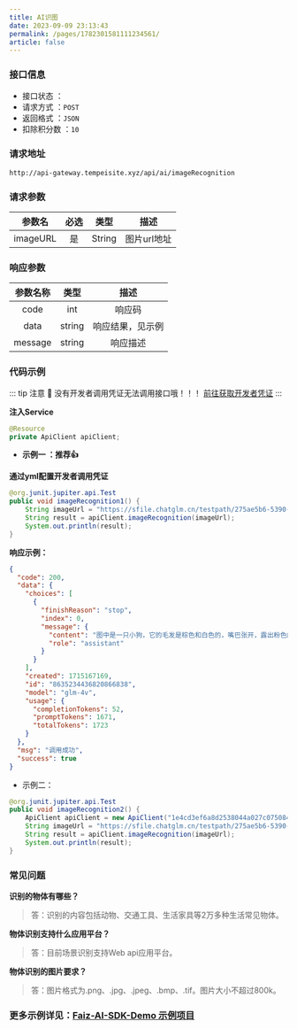 ```yaml
---
title: AI识图
date: 2023-09-09 23:13:43
permalink: /pages/1782301581111234561/
article: false
---
```


### 接口信息

- 接口状态 ： <Badge text="正常"/>
- 请求方式 ：`POST`
- 返回格式 ：`JSON`
- 扣除积分数 ：`10`

### 请求地址 
```shell
http://api-gateway.tempeisite.xyz/api/ai/imageRecognition
```

### 请求参数 

| 参数名  | 必选 | 类型 |   描述   |
|:----:|:---:|:--:|:---:|
|   imageURL   |  是  |  String  | 图片url地址 |

### 响应参数 

|  参数名称   |  类型  |    描述    |
|:-------:| :----: |:--------:|
|  code   |  int   |   响应码    |
|  data   | string | 响应结果，见示例 |
| message | string |   响应描述   |

### 代码示例

::: tip 注意 🔔️
没有开发者调用凭证无法调用接口哦！！！ [前往获取开发者凭证](http://api.tempeisite.xyz/)
:::

**注入Service**

```java
@Resource
private ApiClient apiClient;
```

- **示例一 ：推荐👍**

**通过yml配置开发者调用凭证**

```java
@org.junit.jupiter.api.Test
public void imageRecognition1() {
    String imageUrl = "https://sfile.chatglm.cn/testpath/275ae5b6-5390-51ca-a81a-60332d1a7cac_0.png";
    String result = apiClient.imageRecognition(imageUrl);
    System.out.println(result);
}
```

**响应示例：**

```json
{
  "code": 200,
  "data": {
    "choices": [
      {
        "finishReason": "stop",
        "index": 0,
        "message": {
          "content": "图中是一只小狗，它的毛发是棕色和白色的，嘴巴张开，露出粉色的舌头和牙齿。图片的左下角有2支铅笔。图片右下角有一个水印，写着“AI生成”。",
          "role": "assistant"
        }
      }
    ],
    "created": 1715167169,
    "id": "8635234436820866838",
    "model": "glm-4v",
    "usage": {
      "completionTokens": 52,
      "promptTokens": 1671,
      "totalTokens": 1723
    }
  },
  "msg": "调用成功",
  "success": true
}
```

- 示例二：

```Java
@org.junit.jupiter.api.Test
public void imageRecognition2() {
    ApiClient apiClient = new ApiClient("1e4cd3ef6a8d2538044a027c07508488", "af5a11324adf26ae19d79a88b8e6cd08");
    String imageUrl = "https://sfile.chatglm.cn/testpath/275ae5b6-5390-51ca-a81a-60332d1a7cac_0.png";
    String result = apiClient.imageRecognition(imageUrl);
    System.out.println(result);
}
```

### 常见问题
**识别的物体有哪些？**
> 答：识别的内容包括动物、交通工具、生活家具等2万多种生活常见物体。

**物体识别支持什么应用平台？**
> 答：目前场景识别支持Web api应用平台。

**物体识别的图片要求？**
> 答：图片格式为.png、.jpg、.jpeg、.bmp、.tif。图片大小不超过800k。
###  **更多示例详见：[Faiz-AI-SDK-Demo 示例项目](https://github.com/Tenpeisite/faiz-api-demo)**

